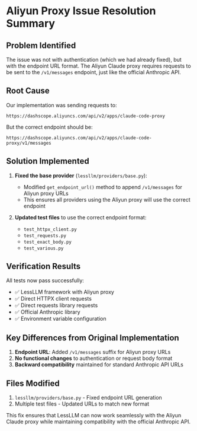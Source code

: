 # Aliyun Proxy Issue Resolution Summary

## Problem Identified
The issue was not with authentication (which we had already fixed), but with the endpoint URL format. The Aliyun Claude proxy requires requests to be sent to the `/v1/messages` endpoint, just like the official Anthropic API.

## Root Cause
Our implementation was sending requests to:
```
https://dashscope.aliyuncs.com/api/v2/apps/claude-code-proxy
```

But the correct endpoint should be:
```
https://dashscope.aliyuncs.com/api/v2/apps/claude-code-proxy/v1/messages
```

## Solution Implemented
1. **Fixed the base provider** (`lessllm/providers/base.py`):
   - Modified `get_endpoint_url()` method to append `/v1/messages` for Aliyun proxy URLs
   - This ensures all providers using the Aliyun proxy will use the correct endpoint

2. **Updated test files** to use the correct endpoint format:
   - `test_httpx_client.py`
   - `test_requests.py`
   - `test_exact_body.py`
   - `test_various.py`

## Verification Results
All tests now pass successfully:
- ✅ LessLLM framework with Aliyun proxy
- ✅ Direct HTTPX client requests
- ✅ Direct requests library requests
- ✅ Official Anthropic library
- ✅ Environment variable configuration

## Key Differences from Original Implementation
1. **Endpoint URL**: Added `/v1/messages` suffix for Aliyun proxy URLs
2. **No functional changes** to authentication or request body format
3. **Backward compatibility** maintained for standard Anthropic API URLs

## Files Modified
1. `lessllm/providers/base.py` - Fixed endpoint URL generation
2. Multiple test files - Updated URLs to match new format

This fix ensures that LessLLM can now work seamlessly with the Aliyun Claude proxy while maintaining compatibility with the official Anthropic API.